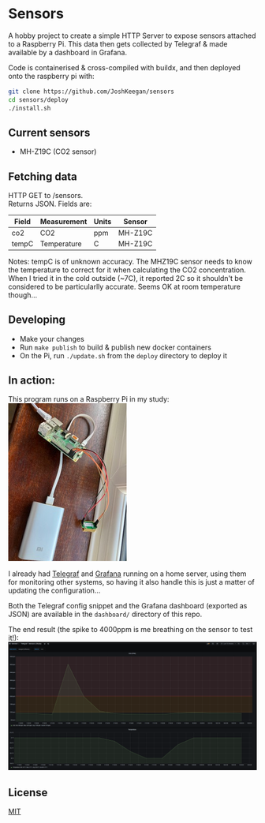 # Sensors
A hobby project to create a simple HTTP Server to expose sensors attached to a Raspberry Pi. This data then gets collected by Telegraf & made available by a dashboard in Grafana.

Code is containerised & cross-compiled with buildx, and then deployed onto the raspberry pi with:
```bash
git clone https://github.com/JoshKeegan/sensors
cd sensors/deploy
./install.sh
```

## Current sensors
 - MH-Z19C (CO2 sensor)

## Fetching data
HTTP GET to /sensors.  
Returns JSON. Fields are:

| Field | Measurement | Units | Sensor  |
| ----- | ----------- | ----- | ------- |
| co2   | CO2         | ppm   | MH-Z19C |
| tempC | Temperature | C     | MH-Z19C |

Notes: tempC is of unknown accuracy. The MHZ19C sensor needs to know the temperature to correct for it
        when calculating the CO2 concentration. When I tried it in the cold outside (~7C), it reported 2C so it shouldn't be considered to be particularlly accurate. Seems OK at room temperature though...

## Developing
 - Make your changes
 - Run `make publish` to build & publish new docker containers
 - On the Pi, run `./update.sh` from the `deploy` directory to deploy it

## In action:
This program runs on a Raspberry Pi in my study:  
![Raspberry Pi with sensor attached](assets/RaspberryPiWithSensor.jpg)

I already had [Telegraf](https://github.com/influxdata/telegraf) and [Grafana](https://github.com/grafana/grafana) running on a home server, using them for monitoring other systems, so having it also handle this is just a matter of updating the configuration...

Both the Telegraf config snippet and the Grafana dashboard (exported as JSON) are available in the `dashboard/` directory of this repo.  

The end result (the spike to 4000ppm is me breathing on the sensor to test it!):  
![Dashboard with CO2 data](assets/Dashboard.png)

## License
[MIT](LICENSE)